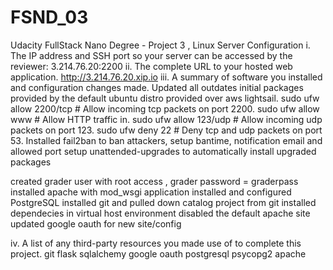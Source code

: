 # FSND_03
Udacity FullStack Nano Degree - Project 3 , Linux Server Configuration
i. The IP address and SSH port so your server can be accessed by the reviewer:
  3.214.76.20:2200
ii. The complete URL to your hosted web application.
  http://3.214.76.20.xip.io
iii. A summary of software you installed and configuration changes made.
  Updated all outdates initial packages provided by the default ubuntu distro provided over aws lightsail.
  sudo ufw allow 2200/tcp          # Allow incoming tcp packets on port 2200.
  sudo ufw allow www               # Allow HTTP traffic in.
  sudo ufw allow 123/udp           # Allow incoming udp packets on port 123.
  sudo ufw deny 22                 # Deny tcp and udp packets on port 53.
  Installed fail2ban to ban attackers, setup bantime, notification email and allowed port
  setup unattended-upgrades to automatically install upgraded packages
  
  created grader user with root access , grader password = graderpass
  installed apache with  mod_wsgi application
  installed and configured PostgreSQL
  installed git and pulled down catalog project from git
  installed dependecies in virtual host environment
  disabled the default apache site
  updated google oauth for new site/config
  
 
iv. A list of any third-party resources you made use of to complete this project.
  git
  flask
  sqlalchemy
  google oauth
  postgresql
  psycopg2
  apache
